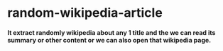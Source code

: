 # random-wikipedia-article
#### It extract randomly wikipedia about any 1 title and the we can read its summary or other content or we can also open that wikipedia page.
